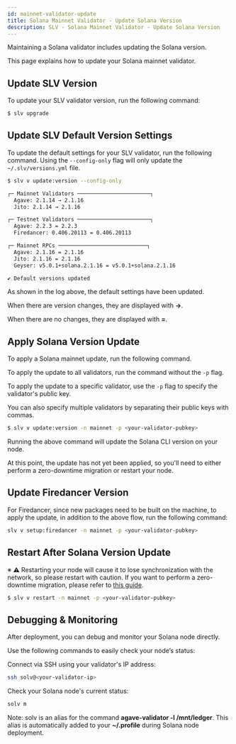 ```yaml
---
id: mainnet-validator-update
title: Solana Mainnet Validator - Update Solana Version
description: SLV - Solana Mainnet Validator - Update Solana Version
---
```


Maintaining a Solana validator includes updating the Solana version.

This page explains how to update your Solana mainnet validator.

## Update SLV Version

To update your SLV validator version, run the following command:

```bash
$ slv upgrade
```

## Update SLV Default Version Settings

To update the default settings for your SLV validator, run the following command.
Using the `--config-only` flag will only update the `~/.slv/versions.yml` file.

```bash
$ slv v update:version --config-only

┌─ Mainnet Validators ───────────────────────┐
  Agave: 2.1.14 → 2.1.16
  Jito: 2.1.14 → 2.1.16

┌─ Testnet Validators ───────────────────────┐
  Agave: 2.2.3 = 2.2.3
  Firedancer: 0.406.20113 = 0.406.20113

┌─ Mainnet RPCs ────────────────────────────┐
  Agave: 2.1.16 = 2.1.16
  Jito: 2.1.16 = 2.1.16
  Geyser: v5.0.1+solana.2.1.16 = v5.0.1+solana.2.1.16

✔ Default versions updated
```

As shown in the log above, the default settings have been updated.

When there are version changes, they are displayed with **->**.

When there are no changes, they are displayed with **=**.

## Apply Solana Version Update

To apply a Solana mainnet update, run the following command.

To apply the update to all validators, run the command without the `-p` flag.

To apply the update to a specific validator, use the `-p` flag to specify the validator's public key.

You can also specify multiple validators by separating their public keys with commas.

```bash
$ slv v update:version -n mainnet -p <your-validator-pubkey> 
```

Running the above command will update the Solana CLI version on your node.

At this point, the update has not yet been applied, so you'll need to either perform a zero-downtime migration or restart your node.

## Update Firedancer Version

For Firedancer, since new packages need to be built on the machine,
to apply the update, in addition to the above flow, run the following command:

```bash
slv v setup:firedancer -n mainnet -p <your-validator-pubkey>
```

## Restart After Solana Version Update

※ ⚠️ Restarting your node will cause it to lose synchronization with the network, so please restart with caution. If you want to perform a zero-downtime migration, please refer to [this guide](/en/doc/mainnet-validator/migrate).

```bash
$ slv v restart -n mainnet -p <your-validator-pubkey>
```

## Debugging & Monitoring

After deployment, you can debug and monitor your Solana node directly.

Use the following commands to easily check your node’s status:

Connect via SSH using your validator's IP address:

```bash
ssh solv@<your-validator-ip>
```

Check your Solana node's current status:
```bash
solv m
```

Note:
solv is an alias for the command **agave-validator -l /mnt/ledger**.
This alias is automatically added to your **~/.profile** during Solana node deployment.